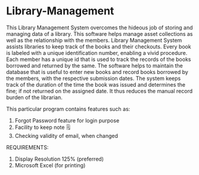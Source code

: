 # Library-Management
This Library Management System overcomes the hideous job of storing and managing data of a library. 
This software helps manage asset collections as well as the relationship with the members.
Library Management System assists libraries to keep track of the books and their checkouts. 
Every book is labeled with a unique identification number, enabling a vivid procedure. 
Each member has a unique id that is used to track the records of the books borrowed and returned by the same. 
The software helps to maintain the database that is useful to enter new books and record books borrowed by the members, with the respective submission dates. 
The system keeps track of the duration of the time the book was issued and determines the fine; if not returned on the assigned date. 
It thus reduces the manual record burden of the librarian.

This particular program contains features such as:
1. Forgot Password feature for login purpose
2. Facility to keep note 🗒
3. Checking validity of email, when changed

REQUIREMENTS:
1. Display Resolution 125% (preferred)
2. Microsoft Excel (for printing)
